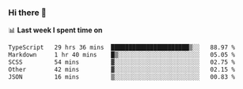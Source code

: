 ### Hi there 👋

<!--
**DBvc/DBvc** is a ✨ _special_ ✨ repository because its `README.md` (this file) appears on your GitHub profile.

Here are some ideas to get you started:

- 🔭 I’m currently working on ...
- 🌱 I’m currently learning ...
- 👯 I’m looking to collaborate on ...
- 🤔 I’m looking for help with ...
- 💬 Ask me about ...
- 📫 How to reach me: ...
- 😄 Pronouns: ...
- ⚡ Fun fact: ...
-->

📊 **Last week I spent time on**
<!--START_SECTION:waka-->

```txt
TypeScript   29 hrs 36 mins  ██████████████████████▒░░   88.97 %
Markdown     1 hr 40 mins    █▒░░░░░░░░░░░░░░░░░░░░░░░   05.05 %
SCSS         54 mins         ▓░░░░░░░░░░░░░░░░░░░░░░░░   02.75 %
Other        42 mins         ▓░░░░░░░░░░░░░░░░░░░░░░░░   02.15 %
JSON         16 mins         ▒░░░░░░░░░░░░░░░░░░░░░░░░   00.83 %
```

<!--END_SECTION:waka-->

